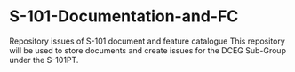 # S-101-Documentation-and-FC
Repository issues of S-101 document and feature catalogue
This repository will be used to store documents and create issues for the DCEG Sub-Group under the S-101PT.

